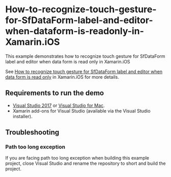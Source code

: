 # How-to-recognize-touch-gesture-for-SfDataForm-label-and-editor-when-dataform-is-readonly-in-Xamarin.iOS

This example demonstrates how to recognize touch gesture for SfDataForm label and editor when data form is read only in Xamarin.iOS

See [How to recognize touch gesture for SfDataForm label and editor when data form is read only](https://www.syncfusion.com/kb/9656/how-to-recognize-the-touch-gesture-for-sfdataform-label-and-editor-when-data-form-is-read-only) in Xamarin.iOS for more details.

## <a name="requirements-to-run-the-demo"></a>Requirements to run the demo ##

* [Visual Studio 2017](https://visualstudio.microsoft.com/downloads/) or [Visual Studio for Mac](https://visualstudio.microsoft.com/vs/mac/).
* Xamarin add-ons for Visual Studio (available via the Visual Studio installer).

## <a name="troubleshooting"></a>Troubleshooting ##
### Path too long exception
If you are facing path too long exception when building this example project, close Visual Studio and rename the repository to short and build the project.